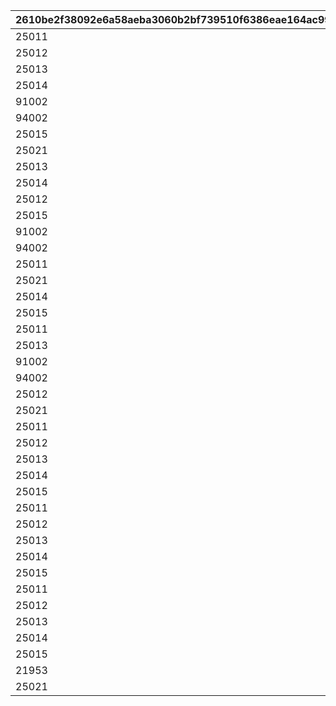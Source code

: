 |2610be2f38092e6a58aeba3060b2bf739510f6386eae164ac99f9273af78f5b8|76bef5f3a16b6dd8213a970dd4af81aa81740bc018dd15986d99bdb71a458ae9|2df8f896a58dfce0fff0d969d66da551a6afc122f45b43e04d3241b2c35d0f93|18f83f36ac58ec370c06ffdb29ad98eca2bb44955f2b3e631bd6ee22444427c5|2f30c8824baf9904bba750474b2c41b4d570fc57da0d6b6a401083ab42f3ae4a|
| --- | --- | --- | --- | --- |
|25011|1000|320001011|32000101|2|
|25012|1000|320001012|32000101|2|
|25013|1000|320001021|32000102|2|
|25014|1000|320001022|32000102|2|
|91002|1000|320001031|32000103|8|
|94002|3000000|320001032|32000103|12|
|25015|1000|320001033|32000103|2|
|25021|1000|320001034|32000103|2|
|25013|1000|320001041|32000104|2|
|25014|1000|320001042|32000104|2|
|25012|1000|320001051|32000105|2|
|25015|1000|320001052|32000105|2|
|91002|1000|320001061|32000106|8|
|94002|3000000|320001062|32000106|12|
|25011|1000|320001063|32000106|2|
|25021|1000|320001064|32000106|2|
|25014|1000|320001071|32000107|2|
|25015|1000|320001072|32000107|2|
|25011|1000|320001081|32000108|2|
|25013|1000|320001082|32000108|2|
|91002|1000|320001091|32000109|8|
|94002|3000000|320001092|32000109|12|
|25012|1000|320001093|32000109|2|
|25021|1000|320001094|32000109|2|
|25011|3000|320001101|32000110|2|
|25012|3000|320001102|32000110|2|
|25013|3000|320001103|32000110|2|
|25014|3000|320001104|32000110|2|
|25015|3000|320001105|32000110|2|
|25011|3000|320001111|32000111|2|
|25012|3000|320001112|32000111|2|
|25013|3000|320001113|32000111|2|
|25014|3000|320001114|32000111|2|
|25015|3000|320001115|32000111|2|
|25011|3000|320001121|32000112|2|
|25012|3000|320001122|32000112|2|
|25013|3000|320001123|32000112|2|
|25014|3000|320001124|32000112|2|
|25015|3000|320001125|32000112|2|
|21953|1|320001131|32000113|2|
|25021|2000|320001132|32000113|2|